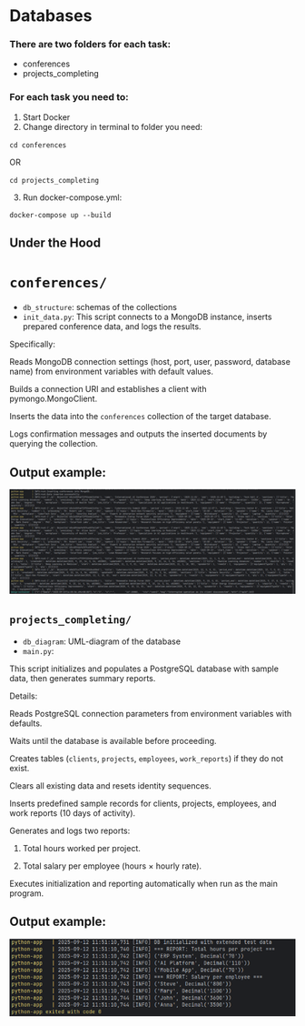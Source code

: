 # Databases

### There are two folders for each task:
 - conferences
 - projects_completing

### For each task you need to:
1. Start Docker
2. Change directory in terminal to folder you need:

```cd conferences```

OR 

```cd projects_completing```

3. Run docker-compose.yml:
```aiignore
docker-compose up --build
```

## Under the Hood


# ``conferences/``

- ``db_structure``: schemas of the collections
- ``init_data.py``: 
This script connects to a MongoDB instance, inserts prepared conference data, and logs the results.

Specifically:

Reads MongoDB connection settings (host, port, user, password, database name) from environment variables with default values.

Builds a connection URI and establishes a client with pymongo.MongoClient.

Inserts the data into the ``conferences`` collection of the target database.

Logs confirmation messages and outputs the inserted documents by querying the collection.

## Output example:

![img_2.png](img_2.png)


## ``projects_completing/``

- ``db_diagram``: UML-diagram of the database
- ``main.py``: 

This script initializes and populates a PostgreSQL database with sample data, then generates summary reports.

Details:

Reads PostgreSQL connection parameters from environment variables with defaults.

Waits until the database is available before proceeding.

Creates tables (``clients``, ``projects``, ``employees``, ``work_reports``) if they do not exist.

Clears all existing data and resets identity sequences.

Inserts predefined sample records for clients, projects, employees, and work reports (10 days of activity).

Generates and logs two reports:

1. Total hours worked per project.

2. Total salary per employee (hours × hourly rate).

Executes initialization and reporting automatically when run as the main program.

## Output example:

![img_1.png](img_1.png)